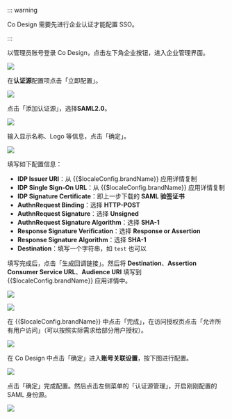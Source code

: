 <IntegrationDetailCard title="配置 Co Design">

::: warning

Co Design 需要先进行企业认证才能配置 SSO。

:::

以管理员账号登录 Co Design，点击左下角企业按钮，进入企业管理界面。

![](~@imagesZhCn/integration/co-design/2-1.png)

在**认证源**配置项点击「立即配置」。

![](~@imagesZhCn/integration/co-design/2-2.png)

点击「添加认证源」，选择**SAML2.0**。

![](~@imagesZhCn/integration/co-design/2-3.png)

输入显示名称、Logo 等信息，点击「确定」。

![](~@imagesZhCn/integration/co-design/2-4.png)

填写如下配置信息：

- **IDP Issuer URI**：从 {{$localeConfig.brandName}} 应用详情复制
- **IDP Single Sign-On URL**：从 {{$localeConfig.brandName}} 应用详情复制
- **IDP Signature Certificate**：即上一步下载的 **SAML 验签证书**
- **AuthnRequest Binding**：选择 **HTTP-POST**
- **AuthnRequest Signature**：选择 **Unsigned**
- **AuthnRequest Signature Algorithm**：选择 **SHA-1**
- **Response Signature Verification**：选择 **Response or Assertion**
- **Response Signature Algorithm**：选择 **SHA-1**
- **Destination**：填写一个字符串，如 `test` 也可以

填写完成后，点击「生成回调链接」。然后将 **Destination**、**Assertion Consumer Service URL**、**Audience URI** 填写到 {{$localeConfig.brandName}} 应用详情中。

![](~@imagesZhCn/integration/co-design/2-5.png)

![](~@imagesZhCn/integration/co-design/2-6.png)

在 {{$localeConfig.brandName}} 中点击「完成」，在访问授权页点击「允许所有用户访问」（可以按照实际需求给部分用户授权）。

![](~@imagesZhCn/integration/co-design/2-7.png)

在 Co Design 中点击「确定」进入**账号关联设置**，按下图进行配置。

![](~@imagesZhCn/integration/co-design/2-9.png)

点击「确定」完成配置。然后点击左侧菜单的「认证源管理」，开启刚刚配置的 SAML 身份源。

![](~@imagesZhCn/integration/co-design/2-8.png)

</IntegrationDetailCard>
